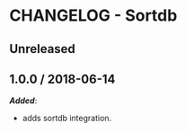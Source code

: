 # CHANGELOG - Sortdb

## Unreleased

## 1.0.0 / 2018-06-14

***Added***:

* adds sortdb integration.

